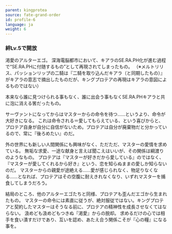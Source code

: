 ```yaml
---
parent: kingprotea
source: fate-grand-order
id: profile-6
language: ja
weight: 6
---
```


### 絆Lv.5で開放

渇愛のアルターエゴ。
深海電脳都市において、キアラのSE.RA.PH化が進む過程で“SE.RA.PHに付随するもの”として再現されてしまったもの。
（※メルトリリス、パッションリップの二騎は『二騎を取り込んだキアラ（と同期したもの）』がキアラの意志で摘出したものだが、キングプロテアの再現はキアラの意図によるものではない）

本来なら誰に見つけられる事もなく、誰に出会う事もなくSE.RA.PHキアラと共に泡に消える筈だったもの。

サーヴァントになってからはマスターからの命令を待つ……というより、命令が大好きになる。
これは命令される＝愛してもらえている、という喜びからと、プロテア自身が自分に自信がないため。プロテアは自分が廃棄物だと分かっているので、常に『後ろめたい』のだ。

外の世界にも新しい人間関係にも興味がなく、ただただ、マスターの愛情を求めている。
無垢な求愛、一途な献身と言えば聞こえはいいが、その関係は綱渡りのようなもの。
プロテアは『マスターが好きだから愛している』のではなく、『マスターが愛してくれるから好き』という、恋を知らぬままの愛しか知らないのだ。
マスターからの親愛が途絶える……愛が感じられなく、物足りなくなる……となれば、プロテアはその空腹に耐えきれなくなり、いずれマスターを捕食してしまうだろう。

結局のところ、他のアルターエゴたちと同様、プロテアも歪んだエゴから生まれたもの。
マスターの命令には素直に従うが、絶対服従ではない。キングプロテアと契約したマスターはそうなる前に、プロテアの精神性を成長させなくてはならない。
汲めども汲めどもつきぬ『渇愛』からの脱却。
求めるだけの心では相手を食い潰すだけであり、互いを認め、あたえ合う関係こそが『心の糧』になる事を。

